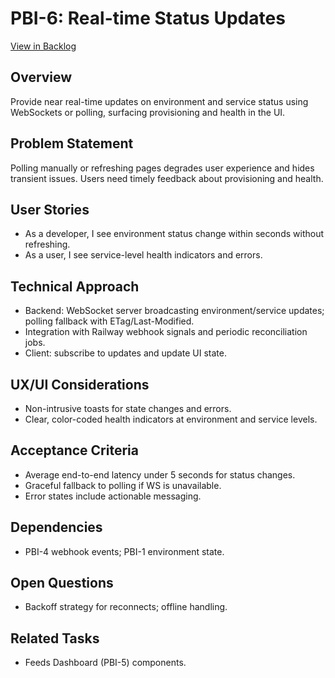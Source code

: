 # PBI-6: Real-time Status Updates

[View in Backlog](../backlog.md#user-content-6)

## Overview
Provide near real-time updates on environment and service status using WebSockets or polling, surfacing provisioning and health in the UI.

## Problem Statement
Polling manually or refreshing pages degrades user experience and hides transient issues. Users need timely feedback about provisioning and health.

## User Stories
- As a developer, I see environment status change within seconds without refreshing.
- As a user, I see service-level health indicators and errors.

## Technical Approach
- Backend: WebSocket server broadcasting environment/service updates; polling fallback with ETag/Last-Modified.
- Integration with Railway webhook signals and periodic reconciliation jobs.
- Client: subscribe to updates and update UI state.

## UX/UI Considerations
- Non-intrusive toasts for state changes and errors.
- Clear, color-coded health indicators at environment and service levels.

## Acceptance Criteria
- Average end-to-end latency under 5 seconds for status changes.
- Graceful fallback to polling if WS is unavailable.
- Error states include actionable messaging.

## Dependencies
- PBI-4 webhook events; PBI-1 environment state.

## Open Questions
- Backoff strategy for reconnects; offline handling.

## Related Tasks
- Feeds Dashboard (PBI-5) components.
